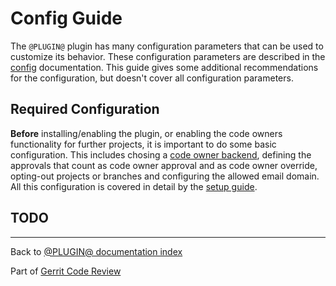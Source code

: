 # Config Guide

The `@PLUGIN@` plugin has many configuration parameters that can be used to
customize its behavior. These configuration parameters are described in the
[config](config.html) documentation. This guide gives some additional
recommendations for the configuration, but doesn't cover all configuration
parameters.

## <a id="requiredConfiguration">Required Configuration

**Before** installing/enabling the plugin, or enabling the code owners
functionality for further projects, it is important to do some basic
configuration. This includes chosing a [code owner backend](backends.html),
defining the approvals that count as code owner approval and as code owner
override, opting-out projects or branches and configuring the allowed email
domain. All this configuration is covered in detail by the [setup
guide](setup-guide.html).

## TODO

---

Back to [@PLUGIN@ documentation index](index.html)

Part of [Gerrit Code Review](../../../Documentation/index.html)
